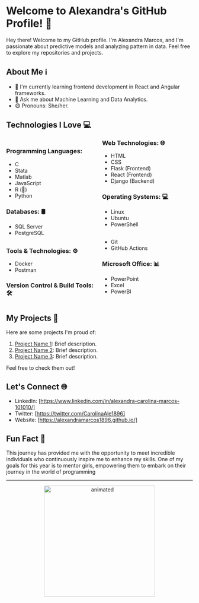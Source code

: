 # Welcome to Alexandra's GitHub Profile! 👋

Hey there! Welcome to my GitHub profile. I'm Alexandra Marcos, and I'm passionate about predictive models and analyzing pattern in data. Feel free to explore my repositories and projects.

## About Me ℹ️

- 🌱 I'm currently learning frontend development in React and Angular frameworks.
- 💬 Ask me about Machine Learning and Data Analytics.
- 😄 Pronouns: She/her.

## Technologies I Love 💻

<div style="columns: 2;">
    
### Programming Languages:
- C
- Stata
- Matlab
- JavaScript
- R (💖)
- Python

### Databases: 🛢️
- SQL Server
- PostgreSQL

### Web Technologies: 🌐
- HTML
- CSS
- Flask (Frontend)
- React (Frontend)
- Django (Backend)

### Operating Systems: 💻
- Linux
- Ubuntu
- PowerShell

</div>
<div style="columns: 2;">

### Tools & Technologies: ⚙️
- Docker
- Postman

### Version Control & Build Tools: 🛠️
- Git
- GitHub Actions

### Microsoft Office: 📊
- PowerPoint
- Excel
- PowerBI

</div>


## My Projects 🚀

Here are some projects I'm proud of:

1. [Project Name 1](link-to-project1): Brief description.
2. [Project Name 2](link-to-project2): Brief description.
3. [Project Name 3](link-to-project3): Brief description.

Feel free to check them out!

## Let's Connect 🌐

- LinkedIn: [https://www.linkedin.com/in/alexandra-carolina-marcos-101010/]
- Twitter: [https://twitter.com/CarolinaAle1896]
- Website: [https://alexandramarcos1896.github.io/]

## Fun Fact 🎉

This journey has provided me with the opportunity to meet incredible individuals who continuously inspire me to enhance my skills. One of my goals for this year is to mentor girls, empowering them to embark on their journey in the world of programming

---

<p align="center">
  <img src="https://images.squarespace-cdn.com/content/v1/5daf5991737e0c3290279ef9/1639532706111-T9DPI06XQQR8FPEYLUGV/image-asset.gif" alt="animated" width="300"/>
</p>

<!-- Add more sections as needed -->

